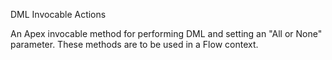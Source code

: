 DML Invocable Actions

An Apex invocable method for performing DML and setting an "All or None" parameter. These methods are to be used in a Flow context.

